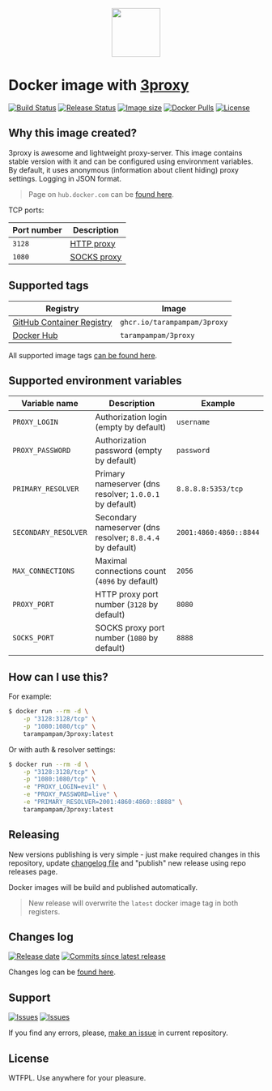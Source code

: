<p align="center">
  <img src="https://hsto.org/webt/kp/e1/ud/kpe1udvcjss_-wtmrws-w9radke.png" width="96" alt="" />
</p>

# Docker image with [3proxy][link_3proxy]

[![Build Status][badge_build_status]][link_build_status]
[![Release Status][badge_release_status]][link_build_status]
[![Image size][badge_size_latest]][link_docker_hub]
[![Docker Pulls][badge_docker_pulls]][link_docker_hub]
[![License][badge_license]][link_license]

## Why this image created?

3proxy is awesome and lightweight proxy-server. This image contains stable version with it and can be configured using environment variables. By default, it uses anonymous (information about client hiding) proxy settings. Logging in JSON format.

> Page on `hub.docker.com` can be [found here][link_docker_hub].

TCP ports:

| Port number | Description                                             |
| ----------- | ------------------------------------------------------- |
| `3128`      | [HTTP proxy](https://3proxy.org/doc/man8/proxy.8.html)  |
| `1080`      | [SOCKS proxy](https://3proxy.org/doc/man8/socks.8.html) |

## Supported tags

| Registry                               | Image                        |
| -------------------------------------- | ---------------------------- |
| [GitHub Container Registry][link_ghcr] | `ghcr.io/tarampampam/3proxy` |
| [Docker Hub][link_docker_hub]          | `tarampampam/3proxy`         |

All supported image tags [can be found here][link_docker_tags].

## Supported environment variables

| Variable name        | Description                                               | Example                |
| -------------------- | --------------------------------------------------------- | ---------------------- |
| `PROXY_LOGIN`        | Authorization login (empty by default)                    | `username`             |
| `PROXY_PASSWORD`     | Authorization password (empty by default)                 | `password`             |
| `PRIMARY_RESOLVER`   | Primary nameserver (dns resolver; `1.0.0.1` by default)   | `8.8.8.8:5353/tcp`     |
| `SECONDARY_RESOLVER` | Secondary nameserver (dns resolver; `8.8.4.4` by default) | `2001:4860:4860::8844` |
| `MAX_CONNECTIONS`    | Maximal connections count (`4096` by default)             | `2056`                 |
| `PROXY_PORT`         | HTTP proxy port number (`3128` by default)                | `8080`                 |
| `SOCKS_PORT`         | SOCKS proxy port number (`1080` by default)               | `8888`                 |

## How can I use this?

For example:

```bash
$ docker run --rm -d \
    -p "3128:3128/tcp" \
    -p "1080:1080/tcp" \
    tarampampam/3proxy:latest
```

Or with auth & resolver settings:

```bash
$ docker run --rm -d \
    -p "3128:3128/tcp" \
    -p "1080:1080/tcp" \
    -e "PROXY_LOGIN=evil" \
    -e "PROXY_PASSWORD=live" \
    -e "PRIMARY_RESOLVER=2001:4860:4860::8888" \
    tarampampam/3proxy:latest
```

## Releasing

New versions publishing is very simple - just make required changes in this repository, update [changelog file](CHANGELOG.md) and "publish" new release using repo releases page.

Docker images will be build and published automatically.

> New release will overwrite the `latest` docker image tag in both registers.

## Changes log

[![Release date][badge_release_date]][link_releases]
[![Commits since latest release][badge_commits_since_release]][link_commits]

Changes log can be [found here][link_changes_log].

## Support

[![Issues][badge_issues]][link_issues]
[![Issues][badge_pulls]][link_pulls]

If you find any errors, please, [make an issue][link_create_issue] in current repository.

## License

WTFPL. Use anywhere for your pleasure.

[badge_build_status]: https://img.shields.io/github/workflow/status/tarampampam/3proxy-docker/tests/master?logo=github&label=build
[badge_release_status]: https://img.shields.io/github/workflow/status/tarampampam/3proxy-docker/release?logo=github&label=release
[badge_release_date]: https://img.shields.io/github/release-date/tarampampam/3proxy-docker.svg?style=flat-square&maxAge=180
[badge_commits_since_release]: https://img.shields.io/github/commits-since/tarampampam/3proxy-docker/latest.svg?style=flat-square&maxAge=180
[badge_issues]: https://img.shields.io/github/issues/tarampampam/3proxy-docker.svg?style=flat-square&maxAge=180
[badge_pulls]: https://img.shields.io/github/issues-pr/tarampampam/3proxy-docker.svg?style=flat-square&maxAge=180
[badge_license]: https://img.shields.io/github/license/tarampampam/3proxy-docker.svg?longCache=true
[badge_size_latest]: https://img.shields.io/docker/image-size/tarampampam/3proxy/latest?maxAge=30
[badge_docker_pulls]: https://img.shields.io/docker/pulls/tarampampam/3proxy.svg
[link_releases]: https://github.com/tarampampam/3proxy-docker/releases
[link_commits]: https://github.com/tarampampam/3proxy-docker/commits
[link_changes_log]: https://github.com/tarampampam/3proxy-docker/blob/master/CHANGELOG.md
[link_issues]: https://github.com/tarampampam/3proxy-docker/issues
[link_pulls]: https://github.com/tarampampam/3proxy-docker/pulls
[link_build_status]: https://github.com/tarampampam/3proxy-docker/actions
[link_create_issue]: https://github.com/tarampampam/3proxy-docker/issues/new
[link_license]: https://github.com/tarampampam/3proxy-docker/blob/master/LICENSE
[link_docker_tags]: https://hub.docker.com/r/tarampampam/3proxy/tags
[link_docker_hub]: https://hub.docker.com/r/tarampampam/3proxy/
[link_ghcr]: https://github.com/tarampampam/3proxy-docker/pkgs/container/3proxy
[link_3proxy]: https://github.com/z3APA3A/3proxy
